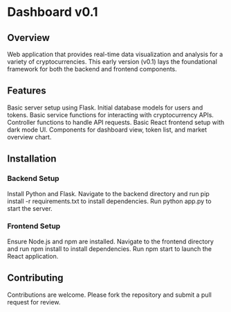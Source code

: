 # Dashboard v0.1

## Overview
Web application that provides real-time data visualization and analysis for a variety of cryptocurrencies. This early version (v0.1) lays the foundational framework for both the backend and frontend components.

## Features
Basic server setup using Flask.
Initial database models for users and tokens.
Basic service functions for interacting with cryptocurrency APIs.
Controller functions to handle API requests.
Basic React frontend setup with dark mode UI.
Components for dashboard view, token list, and market overview chart.

## Installation
### Backend Setup
Install Python and Flask.
Navigate to the backend directory and run pip install -r requirements.txt to install dependencies.
Run python app.py to start the server.

### Frontend Setup
Ensure Node.js and npm are installed.
Navigate to the frontend directory and run npm install to install dependencies.
Run npm start to launch the React application.

## Contributing
Contributions are welcome. Please fork the repository and submit a pull request for review.